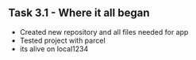 ## Task 3.1 - Where it all began
- Created new repository and all files needed for app
- Tested project with parcel
- its alive on local1234
